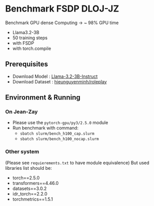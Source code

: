 # Benchmark FSDP DLOJ-JZ
Benchmark GPU dense Computing -> ~ 98% GPU time

* Llama3.2-3B
* 50 training steps
* with FSDP
* with torch.compile

## Prerequisites
* Download Model : [Llama-3.2-3B-Instruct](https://huggingface.co/meta-llama/Llama-3.2-3B-Instruct)
* Download Dataset : [hieunguyenminh/roleplay](https://huggingface.co/datasets/hieunguyenminh/roleplay)

## Environment & Running
### On Jean-Zay
* Please use the `pytorch-gpu/py3/2.5.0` module
* Run benchmark with command:
  * `sbatch slurm/bench_h100_cap.slurm`
  * `sbatch slurm/bench_h100_nocap.slurm`

### Other system
(Please see `requierements.txt` to have module equivalence)
But used libraries list should be:
* torch==2.5.0
* transformers==4.46.0
* datasets==3.0.2
* idr_torch==2.2.0
* torchmetrics==1.5.1


